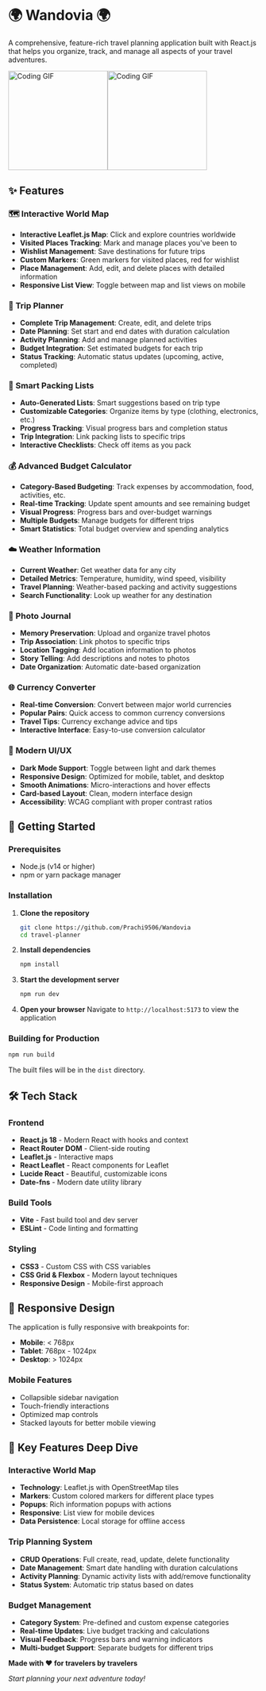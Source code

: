 # 🌍 Wandovia 🌍

A comprehensive, feature-rich travel planning application built with React.js that helps you organize, track, and manage all aspects of your travel adventures.


<img src="https://t4.ftcdn.net/jpg/00/65/48/25/360_F_65482539_C0ZozE5gUjCafz7Xq98WB4dW6LAhqKfs.jpg" width="200" alt="Coding GIF"><img src="[hehe.gif](https://img95.lovepik.com/photo/40107/3064.gif_wh860.gif)" width="200" alt="Coding GIF">
## ✨ Features

### 🗺️ Interactive World Map
- **Interactive Leaflet.js Map**: Click and explore countries worldwide
- **Visited Places Tracking**: Mark and manage places you've been to
- **Wishlist Management**: Save destinations for future trips
- **Custom Markers**: Green markers for visited places, red for wishlist
- **Place Management**: Add, edit, and delete places with detailed information
- **Responsive List View**: Toggle between map and list views on mobile

### 📅 Trip Planner
- **Complete Trip Management**: Create, edit, and delete trips
- **Date Planning**: Set start and end dates with duration calculation
- **Activity Planning**: Add and manage planned activities
- **Budget Integration**: Set estimated budgets for each trip
- **Status Tracking**: Automatic status updates (upcoming, active, completed)

### 🧳 Smart Packing Lists
- **Auto-Generated Lists**: Smart suggestions based on trip type
- **Customizable Categories**: Organize items by type (clothing, electronics, etc.)
- **Progress Tracking**: Visual progress bars and completion status
- **Trip Integration**: Link packing lists to specific trips
- **Interactive Checklists**: Check off items as you pack

### 💰 Advanced Budget Calculator
- **Category-Based Budgeting**: Track expenses by accommodation, food, activities, etc.
- **Real-time Tracking**: Update spent amounts and see remaining budget
- **Visual Progress**: Progress bars and over-budget warnings
- **Multiple Budgets**: Manage budgets for different trips
- **Smart Statistics**: Total budget overview and spending analytics

### ☁️ Weather Information
- **Current Weather**: Get weather data for any city
- **Detailed Metrics**: Temperature, humidity, wind speed, visibility
- **Travel Planning**: Weather-based packing and activity suggestions
- **Search Functionality**: Look up weather for any destination

### 📸 Photo Journal
- **Memory Preservation**: Upload and organize travel photos
- **Trip Association**: Link photos to specific trips
- **Location Tagging**: Add location information to photos
- **Story Telling**: Add descriptions and notes to photos
- **Date Organization**: Automatic date-based organization

### 🌐 Currency Converter
- **Real-time Conversion**: Convert between major world currencies
- **Popular Pairs**: Quick access to common currency conversions
- **Travel Tips**: Currency exchange advice and tips
- **Interactive Interface**: Easy-to-use conversion calculator

### 🎨 Modern UI/UX
- **Dark Mode Support**: Toggle between light and dark themes
- **Responsive Design**: Optimized for mobile, tablet, and desktop
- **Smooth Animations**: Micro-interactions and hover effects
- **Card-based Layout**: Clean, modern interface design
- **Accessibility**: WCAG compliant with proper contrast ratios

## 🚀 Getting Started

### Prerequisites
- Node.js (v14 or higher)
- npm or yarn package manager

### Installation

1. **Clone the repository**
   ```bash
   git clone https://github.com/Prachi9506/Wandovia
   cd travel-planner
   ```

2. **Install dependencies**
   ```bash
   npm install
   ```

3. **Start the development server**
   ```bash
   npm run dev
   ```

4. **Open your browser**
   Navigate to `http://localhost:5173` to view the application

### Building for Production

```bash
npm run build
```

The built files will be in the `dist` directory.

## 🛠️ Tech Stack

### Frontend
- **React.js 18** - Modern React with hooks and context
- **React Router DOM** - Client-side routing
- **Leaflet.js** - Interactive maps
- **React Leaflet** - React components for Leaflet
- **Lucide React** - Beautiful, customizable icons
- **Date-fns** - Modern date utility library

### Build Tools
- **Vite** - Fast build tool and dev server
- **ESLint** - Code linting and formatting

### Styling
- **CSS3** - Custom CSS with CSS variables
- **CSS Grid & Flexbox** - Modern layout techniques
- **Responsive Design** - Mobile-first approach

## 📱 Responsive Design

The application is fully responsive with breakpoints for:
- **Mobile**: < 768px
- **Tablet**: 768px - 1024px  
- **Desktop**: > 1024px

### Mobile Features
- Collapsible sidebar navigation
- Touch-friendly interactions
- Optimized map controls
- Stacked layouts for better mobile viewing

## 🎯 Key Features Deep Dive

### Interactive World Map
- **Technology**: Leaflet.js with OpenStreetMap tiles
- **Markers**: Custom colored markers for different place types
- **Popups**: Rich information popups with actions
- **Responsive**: List view for mobile devices
- **Data Persistence**: Local storage for offline access

### Trip Planning System
- **CRUD Operations**: Full create, read, update, delete functionality
- **Date Management**: Smart date handling with duration calculations
- **Activity Planning**: Dynamic activity lists with add/remove functionality
- **Status System**: Automatic trip status based on dates

### Budget Management
- **Category System**: Pre-defined and custom expense categories
- **Real-time Updates**: Live budget tracking and calculations
- **Visual Feedback**: Progress bars and warning indicators
- **Multi-budget Support**: Separate budgets for different trips


**Made with ❤️ for travelers by travelers**

*Start planning your next adventure today!*
